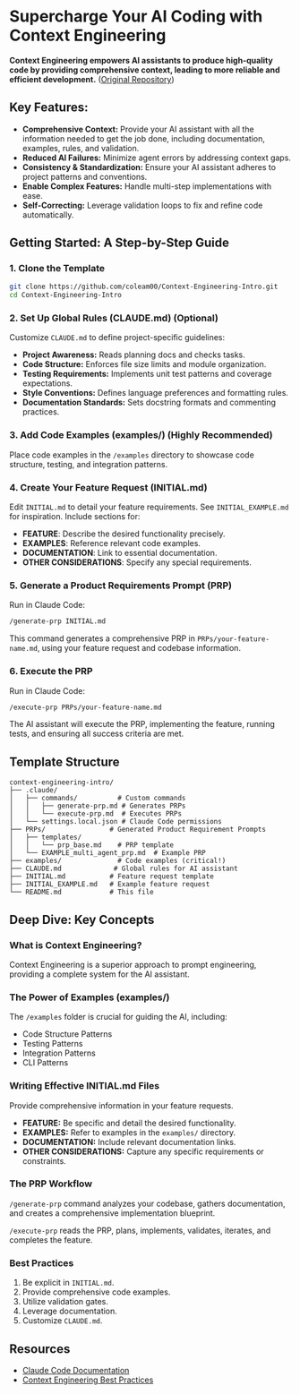 # Supercharge Your AI Coding with Context Engineering

**Context Engineering empowers AI assistants to produce high-quality code by providing comprehensive context, leading to more reliable and efficient development.** ([Original Repository](https://github.com/coleam00/context-engineering-intro))

## Key Features:

*   **Comprehensive Context:** Provide your AI assistant with all the information needed to get the job done, including documentation, examples, rules, and validation.
*   **Reduced AI Failures:** Minimize agent errors by addressing context gaps.
*   **Consistency & Standardization:** Ensure your AI assistant adheres to project patterns and conventions.
*   **Enable Complex Features:** Handle multi-step implementations with ease.
*   **Self-Correcting:** Leverage validation loops to fix and refine code automatically.

## Getting Started: A Step-by-Step Guide

### 1. Clone the Template
```bash
git clone https://github.com/coleam00/Context-Engineering-Intro.git
cd Context-Engineering-Intro
```

### 2. Set Up Global Rules (CLAUDE.md) (Optional)

Customize `CLAUDE.md` to define project-specific guidelines:

*   **Project Awareness:** Reads planning docs and checks tasks.
*   **Code Structure:** Enforces file size limits and module organization.
*   **Testing Requirements:** Implements unit test patterns and coverage expectations.
*   **Style Conventions:** Defines language preferences and formatting rules.
*   **Documentation Standards:** Sets docstring formats and commenting practices.

### 3. Add Code Examples (examples/) (Highly Recommended)

Place code examples in the `/examples` directory to showcase code structure, testing, and integration patterns.

### 4. Create Your Feature Request (INITIAL.md)

Edit `INITIAL.md` to detail your feature requirements. See `INITIAL_EXAMPLE.md` for inspiration. Include sections for:

*   **FEATURE**: Describe the desired functionality precisely.
*   **EXAMPLES**: Reference relevant code examples.
*   **DOCUMENTATION**: Link to essential documentation.
*   **OTHER CONSIDERATIONS**: Specify any special requirements.

### 5. Generate a Product Requirements Prompt (PRP)
Run in Claude Code:
```bash
/generate-prp INITIAL.md
```

This command generates a comprehensive PRP in `PRPs/your-feature-name.md`, using your feature request and codebase information.

### 6. Execute the PRP

Run in Claude Code:
```bash
/execute-prp PRPs/your-feature-name.md
```

The AI assistant will execute the PRP, implementing the feature, running tests, and ensuring all success criteria are met.

## Template Structure

```
context-engineering-intro/
├── .claude/
│   ├── commands/          # Custom commands
│   │   ├── generate-prp.md # Generates PRPs
│   │   └── execute-prp.md  # Executes PRPs
│   └── settings.local.json # Claude Code permissions
├── PRPs/                # Generated Product Requirement Prompts
│   ├── templates/
│   │   └── prp_base.md    # PRP template
│   └── EXAMPLE_multi_agent_prp.md  # Example PRP
├── examples/              # Code examples (critical!)
├── CLAUDE.md             # Global rules for AI assistant
├── INITIAL.md           # Feature request template
├── INITIAL_EXAMPLE.md   # Example feature request
└── README.md            # This file
```

## Deep Dive: Key Concepts

### What is Context Engineering?

Context Engineering is a superior approach to prompt engineering, providing a complete system for the AI assistant.

### The Power of Examples (examples/)

The `/examples` folder is crucial for guiding the AI, including:

*   Code Structure Patterns
*   Testing Patterns
*   Integration Patterns
*   CLI Patterns

### Writing Effective INITIAL.md Files

Provide comprehensive information in your feature requests.

*   **FEATURE:** Be specific and detail the desired functionality.
*   **EXAMPLES:** Refer to examples in the `examples/` directory.
*   **DOCUMENTATION:** Include relevant documentation links.
*   **OTHER CONSIDERATIONS:** Capture any specific requirements or constraints.

### The PRP Workflow

`/generate-prp` command analyzes your codebase, gathers documentation, and creates a comprehensive implementation blueprint.

`/execute-prp` reads the PRP, plans, implements, validates, iterates, and completes the feature.

### Best Practices

1.  Be explicit in `INITIAL.md`.
2.  Provide comprehensive code examples.
3.  Utilize validation gates.
4.  Leverage documentation.
5.  Customize `CLAUDE.md`.

## Resources

*   [Claude Code Documentation](https://docs.anthropic.com/en/docs/claude-code)
*   [Context Engineering Best Practices](https://www.philschmid.de/context-engineering)